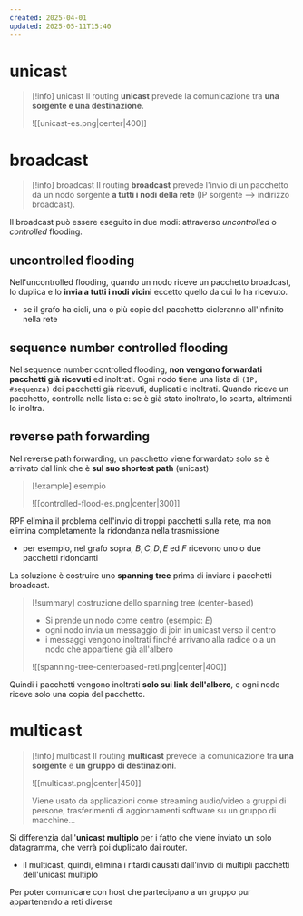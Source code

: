 ```yaml
---
created: 2025-04-01
updated: 2025-05-11T15:40
---
```

# unicast

> [!info] unicast
> Il routing **unicast** prevede la comunicazione tra **una sorgente e una destinazione**.
> 
> ![[unicast-es.png|center|400]]
> 
# broadcast
>[!info] broadcast
>Il routing **broadcast** prevede l'invio di un pacchetto da un nodo sorgente **a tutti i nodi della rete** (IP sorgente ⟶ indirizzo broadcast).


Il broadcast può essere eseguito in due modi: attraverso *uncontrolled* o *controlled* flooding.
## uncontrolled flooding
Nell'uncontrolled flooding, quando un nodo riceve un pacchetto broadcast, lo duplica e lo **invia a tutti i nodi vicini** eccetto quello da cui lo ha ricevuto.
- se il grafo ha cicli, una o più copie del pacchetto cicleranno all'infinito nella rete

## sequence number controlled flooding
Nel sequence number controlled flooding, **non vengono forwardati pacchetti già ricevuti** ed inoltrati. Ogni nodo tiene una lista di `(IP, #sequenza)` dei pacchetti già ricevuti, duplicati e inoltrati. Quando riceve un pacchetto, controlla nella lista e: se è già stato inoltrato, lo scarta, altrimenti lo inoltra.

## reverse path forwarding
Nel reverse path forwarding, un pacchetto viene forwardato solo se è arrivato dal link che è **sul suo shortest path** (unicast)

>[!example] esempio
>
>![[controlled-flood-es.png|center|300]]
>

RPF elimina il problema dell'invio di troppi pacchetti sulla rete, ma non elimina completamente la ridondanza nella trasmissione
- per esempio, nel grafo sopra, $B,\,C,\,D ,\,E$ ed $F$ ricevono uno o due pacchetti ridondanti

La soluzione è costruire uno **spanning tree** prima di inviare i pacchetti broadcast.

>[!summary] costruzione dello spanning tree (center-based)
>- Si prende un nodo come centro (esempio: $E$)
>- ogni nodo invia un messaggio di join in unicast verso il centro
>- i messaggi vengono inoltrati finché arrivano alla radice o a un nodo che appartiene già all'albero
>
>![[spanning-tree-centerbased-reti.png|center|400]]

Quindi i pacchetti vengono inoltrati **solo sui link dell'albero**, e ogni nodo riceve solo una copia del pacchetto.

# multicast

> [!info] multicast
> Il routing **multicast** prevede la comunicazione tra **una sorgente** e **un gruppo di destinazioni**.
> 
> ![[multicast.png|center|450]]
> 
> Viene usato da applicazioni come streaming audio/video a gruppi di persone, trasferimenti di aggiornamenti software su un gruppo di macchine...

Si differenzia dall'**unicast multiplo** per i fatto che viene inviato un solo datagramma, che verrà poi duplicato dai router.
- il multicast, quindi, elimina i ritardi causati dall'invio di multipli pacchetti dell'unicast multiplo

Per poter comunicare con host che partecipano a un gruppo pur appartenendo a reti diverse 



